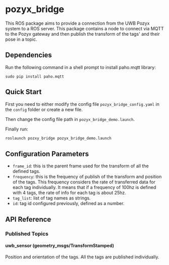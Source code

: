 # pozyx_bridge
This ROS package aims to provide a connection from the UWB Pozyx system to a ROS server. This package contains a node to connect via MQTT to the Pozyx gateway and then publish the transform of the tags' and their pose in a topic.

## Dependencies

Run the following command in a shell prompt to install paho.mqtt library:

````shell
sudo pip install paho.mqtt
````

## Quick Start

First you need to either modify the config file `pozyx_bridge_config.yaml` in the `config` folder or create a new file.

Then change the config file path in `pozyx_bridge_demo.launch`.

Finally run:

```` bash
roslaunch pozxy_bridge pozyx_bridge_demo.launch  
````

## Configuration Parameters

* `frame_id`: this is the parent frame used for the transform of all the defined tags.
* `frequency`: this is the frequency of publish of the transform and position of the tags. This frequency considers the rate of transferred data for each tag individually. It means that if a frequency of 100hz is defined with 4 tags, the rate of info for each tag is about 25hz.
* `tag_list`: list of tag names as strings.
* `id`: tag id configured previously, defined as a number.


## API Reference

### Published Topics

#### uwb_sensor (geometry_msgs/TransformStamped)
Position and orientation of the tags. All the tags are published individually.

<!-- ## Operation  
Configur information in pozyx_bridge/launch/config/pozyx_bridge_config.yaml  

tag_list: ["Your tag's name1","Your tag's name2"]  
<You tag's name1>：  
id: \<Your tagId check by Pozyx procol \>  
<You tag's name2>:    
id:  \<Your tagId check by Pozyx procol \> 

Published topic:  
/uwb_sensor  
/tf  

Node:  
/pozyx_bridge   -->


